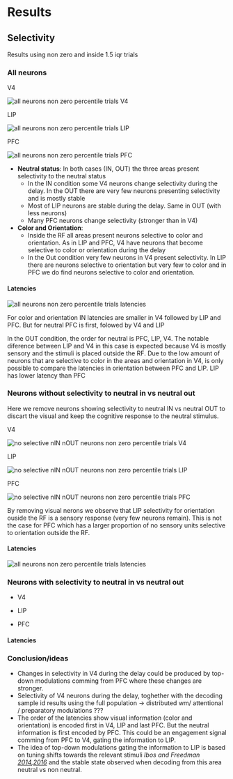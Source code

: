 # Results

## Selectivity
Results using non zero and inside 1.5 iqr trials
### All neurons
V4

![all neurons non zero percentile trials V4](../../../../../../../../envau/work/invibe/USERS/IBOS/data/Riesling/TSCM/OpenEphys/selectivity/percentile_with_nonzero/2024_09_23_17_09_29/v4_selectivity.jpg)

LIP

![all neurons non zero percentile trials LIP](../../../../../../../../envau/work/invibe/USERS/IBOS/data/Riesling/TSCM/OpenEphys/selectivity/percentile_with_nonzero/2024_09_23_17_09_29/lip_selectivity.jpg)

PFC

![all neurons non zero percentile trials PFC](../../../../../../../../envau/work/invibe/USERS/IBOS/data/Riesling/TSCM/OpenEphys/selectivity/percentile_with_nonzero/2024_09_23_17_09_29/pfc_selectivity.jpg)


* **Neutral status**:
In both cases (IN, OUT) the three areas present selectivity to the neutral status
    * In the IN condition some V4 neurons change selectivity during the delay. In the OUT there are very few neurons presenting selectivity and is mostly stable 
    * Most of LIP neurons are stable during the delay. Same in OUT (with less neurons)
    * Many PFC neurons change selectivity (stronger than in V4) 
* **Color and Orientation**:
    * Inside the RF all areas present neurons selective to color and orientation. As in LIP and PFC, V4 have neurons that become selective to color or orientation during the delay
    * In the Out condition very few neurons in V4 present selectivity. In LIP there are neurons selective to orientation but very few to color and in PFC we do find neurons selective to color and orientation.

#### Latencies
![all neurons non zero percentile trials latencies](../../../../../../../../envau/work/invibe/USERS/IBOS/data/Riesling/TSCM/OpenEphys/selectivity/percentile_with_nonzero/2024_09_23_17_09_29/latencies.jpg)

For color and orientation IN latencies are smaller in V4 followed by LIP and PFC. But for neutral PFC is first, folowed by V4 and LIP

In the OUT condition, the order for neutral is PFC, LIP, V4. The notable diference between LIP and V4 in this case is expected because V4 is mostly sensory and the stimuli is placed outside the RF.
Due to the low amount of neurons that are selective to color in the areas and orientation in V4, is only possible to compare the latencies in orientation between PFC and LIP. LIP has lower latency than PFC

### Neurons without selectivity to neutral in vs neutral out
Here we remove neurons showing selectivity to neutral IN vs neutral OUT to discart the visual and keep the cognitive response to the neutral stimulus.

V4

![no selective nIN nOUT neurons non zero percentile trials V4](../../../../../../../../envau/work/invibe/USERS/IBOS/data/Riesling/TSCM/OpenEphys/selectivity/percentile_with_nonzero/2024_09_23_17_09_29/v4_selectivity_no_selective_neutral_inout.jpg)

LIP

![no selective nIN nOUT neurons non zero percentile trials LIP](../../../../../../../../envau/work/invibe/USERS/IBOS/data/Riesling/TSCM/OpenEphys/selectivity/percentile_with_nonzero/2024_09_23_17_09_29/lip_selectivity_no_selective_neutral_inout.jpg)

PFC

![no selective nIN nOUT neurons non zero percentile trials PFC](../../../../../../../../envau/work/invibe/USERS/IBOS/data/Riesling/TSCM/OpenEphys/selectivity/percentile_with_nonzero/2024_09_23_17_09_29/pfc_selectivity_no_selective_neutral_inout.jpg)

By removing visual nerons we observe that LIP selectivity for orientation ouside the RF is a sensory response (very few neurons remain). This is not the case for PFC which has a larger proportion of no sensory units selective to orientation outside the RF.  

#### Latencies

![all neurons non zero percentile trials latencies](../../../../../../../../envau/work/invibe/USERS/IBOS/data/Riesling/TSCM/OpenEphys/selectivity/percentile_with_nonzero/2024_09_23_17_09_29/latencies_no_selective_neutral_inout.jpg)

### Neurons with selectivity to neutral in vs neutral out
* V4

* LIP

* PFC

#### Latencies

### Conclusion/ideas

* Changes in selectivity in V4 during the delay could be produced by top-down modulations comming from PFC where these changes are stronger.  
* Selectivity of V4 neurons during the delay, toghether with the decoding sample id results using the full population -> distributed wm/ attentional / preparatory modulations ???  
* The order of the latencies show visual information (color and orientation) is encoded first in V4, LIP and last PFC. But the neutral information is first encoded by PFC. This could be an engagement signal comming from PFC to V4, gating the information to LIP.
* The idea of top-down modulations gating the information to LIP is based on tuning shifts towards the relevant stimuli *Ibos and Freedman [2014](https://www.cell.com/neuron/fulltext/S0896-6273(14)00695-3),[2016](https://www.cell.com/neuron/fulltext/S0896-6273(16)30410-X)* and the stable state observed when decoding from this area neutral vs non neutral.
